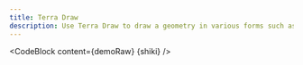 ```yaml
---
title: Terra Draw
description: Use Terra Draw to draw a geometry in various forms such as point, line or polygon on your map. 
---
```


<script lang="ts">
  import Demo from "./TerraDraw.svelte";
  import demoRaw from "./TerraDraw.svelte?raw";
  import CodeBlock from "../../CodeBlock.svelte";
  let { shiki } = $props();
</script>

<Demo />

<CodeBlock content={demoRaw} {shiki} />
